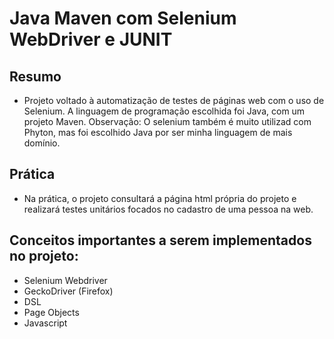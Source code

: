 # Java Maven com Selenium WebDriver e JUNIT

## Resumo
- Projeto voltado à automatização de testes de páginas web com o uso de Selenium. A linguagem de programação escolhida foi Java, com um projeto Maven. Observação: O selenium também é muito utilizad com Phyton, mas foi escolhido Java por ser minha linguagem de mais domínio.

## Prática
- Na prática, o projeto consultará a página html própria do projeto e realizará testes unitários focados no cadastro de uma pessoa na web.

## Conceitos importantes a serem implementados no projeto:
- Selenium Webdriver
- GeckoDriver (Firefox)
- DSL
- Page Objects
- Javascript
